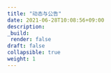 ```yaml
---
title: "动态与公告"
date: 2021-06-28T10:08:56+09:00
description:
_build:
 render: false 
draft: false
collapsible: true
weight: 1
---
```



